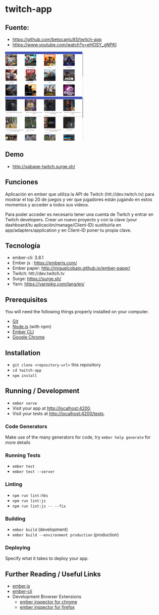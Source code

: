 # twitch-app

## Fuente: 
* https://github.com/betocantu93/twitch-app
* https://www.youtube.com/watch?v=eHOSY_gNPKI


<img src="https://github.com/Xabage/ember/blob/master/twitch-app/app/imagenes/top20.png" width="50%">

<img src="https://github.com/Xabage/ember/blob/master/twitch-app/app/imagenes/gta.png" width="50%">

## Demo

* http://xabage-twitch.surge.sh/

## Funciones

Aplicación en ember que utiliza la API de Twitch (htt://dev.twitch.tv) para mostrar el top 20 de juegos y ver que jugadores están
jugando en estos momentos y acceder a todos sus videos.

Para poder acceder es necesario tener una cuenta de Twitch y entrar en Twitch developers. Crear un nuevo proyecto y con la clave (your dashboard/tu aplicación/manage/Client-ID)
sustituirla en app/adapters/application y en Client-ID poner tu propia clave.


## Tecnología
* ember-cli: 3.8.1
* Ember js : https://emberjs.com/
* Ember paper: http://miguelcobain.github.io/ember-paper/
* Twitch: htt://dev.twitch.tv
* Surge: https://surge.sh/
* Yarn: https://yarnpkg.com/lang/en/


## Prerequisites

You will need the following things properly installed on your computer.

* [Git](https://git-scm.com/)
* [Node.js](https://nodejs.org/) (with npm)
* [Ember CLI](https://ember-cli.com/)
* [Google Chrome](https://google.com/chrome/)

## Installation

* `git clone <repository-url>` this repository
* `cd twitch-app`
* `npm install`

## Running / Development

* `ember serve`
* Visit your app at [http://localhost:4200](http://localhost:4200).
* Visit your tests at [http://localhost:4200/tests](http://localhost:4200/tests).

### Code Generators

Make use of the many generators for code, try `ember help generate` for more details

### Running Tests

* `ember test`
* `ember test --server`

### Linting

* `npm run lint:hbs`
* `npm run lint:js`
* `npm run lint:js -- --fix`

### Building

* `ember build` (development)
* `ember build --environment production` (production)

### Deploying

Specify what it takes to deploy your app.

## Further Reading / Useful Links

* [ember.js](https://emberjs.com/)
* [ember-cli](https://ember-cli.com/)
* Development Browser Extensions
  * [ember inspector for chrome](https://chrome.google.com/webstore/detail/ember-inspector/bmdblncegkenkacieihfhpjfppoconhi)
  * [ember inspector for firefox](https://addons.mozilla.org/en-US/firefox/addon/ember-inspector/)
